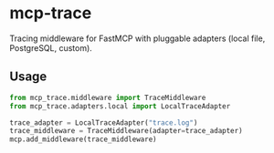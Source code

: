 # mcp-trace

Tracing middleware for FastMCP with pluggable adapters (local file, PostgreSQL, custom).

## Usage

```python
from mcp_trace.middleware import TraceMiddleware
from mcp_trace.adapters.local import LocalTraceAdapter

trace_adapter = LocalTraceAdapter("trace.log")
trace_middleware = TraceMiddleware(adapter=trace_adapter)
mcp.add_middleware(trace_middleware)
```
